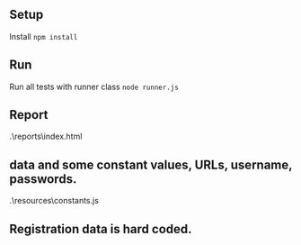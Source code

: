 
## Setup
Install `npm install`

## Run
Run all tests with runner class `node runner.js`


## Report
.\reports\index.html

## data and some constant values, URLs, username, passwords.
.\resources\constants.js 

## Registration data is hard coded.


